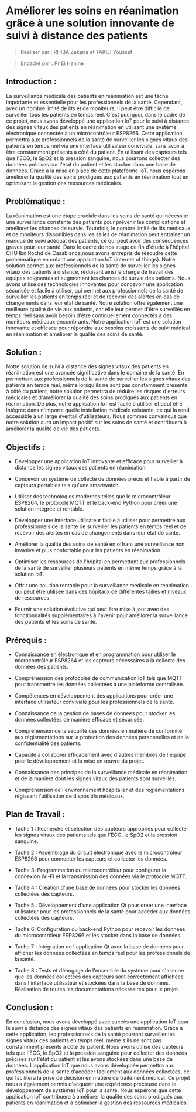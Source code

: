 # **Améliorer les soins en réanimation grâce à une solution innovante de suivi à distance des patients**

> Réaliser par : RHIBA Zakaria et TAKILI Youssef

> Encadré par : Pr El Hanine

## Introduction : 

La surveillance médicale des patients en réanimation est une tâche importante et essentielle pour les professionnels de la santé. Cependant, avec un nombre limité de lits et de moniteurs, il peut être difficile de surveiller tous les patients en temps réel. C'est pourquoi, dans le cadre de ce projet, nous avons développé une application IoT pour le suivi à distance des signes vitaux des patients en réanimation en utilisant une système électronique connectée à un microcontrôleur ESP8266. Cette application permettra aux professionnels de la santé de surveiller les signes vitaux des patients en temps réel via une interface utilisateur conviviale, sans avoir à être constamment présents à côté du patient. En utilisant des capteurs tels que l'ECG, le SpO2 et la pression sanguine, nous pourrons collecter des données précises sur l'état du patient et les stocker dans une base de données. Grâce à la mise en place de cette plateforme IoT, nous espérons améliorer la qualité des soins prodigués aux patients en réanimation tout en optimisant la gestion des ressources médicales.


## Problématique : 

La réanimation est une étape cruciale dans les soins de santé qui nécessite une surveillance constante des patients pour prévenir les complications et améliorer les chances de survie. Toutefois, le nombre limité de lits médicaux et de moniteurs disponibles dans les salles de réanimation peut entraîner un manque de suivi adéquat des patients, ce qui peut avoir des conséquences graves pour leur santé. Dans le cadre de nos stage de fin d'étude à l'hôpital CHU Ibn Rochd de Casablanca,nous avons entrepris de résoudre cette problématique en créant une application IoT (internet of things). Notre solution permet aux professionnels de la santé de surveiller les signes vitaux des patients à distance, réduisant ainsi la charge de travail des équipes soignantes et augmentant les chances de survie des patients. Nous avons utilisé des technologies innovantes pour concevoir une application sécurisée et facile à utiliser, qui permet aux professionnels de la santé de surveiller les patients en temps réel et de recevoir des alertes en cas de changements dans leur état de santé. Notre solution offre également une meilleure qualité de vie aux patients, car elle leur permet d'être surveillés en temps réel sans avoir besoin d'être continuellement connectés à des moniteurs médicaux encombrants. Notre application IoT est une solution innovante et efficace pour répondre aux besoins croissants de suivi médical en réanimation et améliorer la qualité des soins de santé.

## Solution : 

Notre solution de suivi à distance des signes vitaux des patients en réanimation est une avancée significative dans le domaine de la santé. En permettant aux professionnels de la santé de surveiller les signes vitaux des patients en temps réel, même lorsqu'ils ne sont pas constamment présents à côté du patient, notre solution permettra de réduire les risques d'erreurs médicales et d'améliorer la qualité des soins prodigués aux patients en réanimation. De plus, notre application IoT est facile à utiliser et peut être intégrée dans n'importe quelle installation médicale existante, ce qui la rend accessible à un large éventail d'utilisateurs. Nous sommes convaincus que notre solution aura un impact positif sur les soins de santé et contribuera à améliorer la qualité de vie des patients.

## Objectifs : 

- Développer une application IoT innovante et efficace pour surveiller à distance les signes vitaux des patients en réanimation.

- Concevoir un système de collecte de données précis et fiable à partir de capteurs portables tels qu'une smartwatch.

- Utiliser des technologies modernes telles que le microcontrôleur ESP8264, le protocole MQTT et le back-end Python pour créer une solution intégrée et rentable.

- Développer une interface utilisateur facile à utiliser pour permettre aux professionnels de la santé de surveiller les patients en temps réel et de recevoir des alertes en cas de changements dans leur état de santé.

- Améliorer la qualité des soins de santé en offrant une surveillance non invasive et plus confortable pour les patients en réanimation.

- Optimiser les ressources de l'hôpital en permettant aux professionnels de la santé de surveiller plusieurs patients en même temps grâce à la solution IoT.

- Offrir une solution rentable pour la surveillance médicale en réanimation qui peut être utilisée dans des hôpitaux de différentes tailles et niveaux de ressources.

- Fournir une solution évolutive qui peut être mise à jour avec des fonctionnalités supplémentaires à l'avenir pour améliorer la surveillance des patients et les soins de santé.

## Prérequis : 

- Connaissance en électronique et en programmation pour utiliser le microcontrôleur ESP8264 et les capteurs nécessaires à la collecte des données des patients.

- Compréhension des protocoles de communication IoT tels que MQTT pour transmettre les données collectées à une plateforme centralisée.

- Compétences en développement des applications pour créer une interface utilisateur conviviale pour les professionnels de la santé.

- Connaissance de la gestion de bases de données pour stocker les données collectées de manière efficace et sécurisée.

- Compréhension de la sécurité des données en matière de conformité aux réglementations sur la protection des données personnelles et de la confidentialité des patients.

- Capacité à collaborer efficacement avec d'autres membres de l'équipe pour le développement et la mise en œuvre du projet.

- Connaissance des principes de la surveillance médicale en réanimation et de la manière dont les signes vitaux des patients sont surveillés.

- Compréhension de l'environnement hospitalier et des réglementations régissant l'utilisation de dispositifs médicaux.

## Plan de Travail : 

- Tache 1 : Recherche et sélection des capteurs appropriés pour collecter les signes vitaux des patients tels que l'ECG, le SpO2 et la pression sanguine.

- Tache 2 : Assemblage du circuit électronique avec le microcontrôleur ESP8266 pour connecter les capteurs et collecter les données.

- Tache 3: Programmation du microcontrôleur pour configurer la connexion Wi-Fi et la transmission des données via le protocole MQTT.

- Tache 4 : Création d'une base de données pour stocker les données collectées des capteurs.

- Tache 5 : Développement d'une application Qt pour créer une interface utilisateur pour les professionnels de la santé pour accéder aux données collectées des capteurs.

- Tache 6: Configuration du back-end Python pour recevoir les données du microcontrôleur ESP8266 et les stocker dans la base de données.

- Tache 7 : Intégration de l'application Qt avec la base de données  pour afficher les données collectées en temps réel pour les professionnels de la santé.

- Tache 8 : Tests et débogage de l'ensemble du système pour s'assurer que les données collectées des capteurs sont correctement affichées dans l'interface utilisateur et stockées dans la base de données. Réalisation de toutes les documentations nécessaires pour le projet.


## Conclusion : 

En conclusion, nous avons développé avec succès une application IoT pour le suivi à distance des signes vitaux des patients en réanimation. Grâce à cette application, les professionnels de la santé pourront surveiller les signes vitaux des patients en temps réel, même s'ils ne sont pas constamment présents à côté du patient. Nous avons utilisé des capteurs tels que l'ECG, le SpO2 et la pression sanguine pour collecter des données précises sur l'état du patient et les avons stockées dans une base de données. L'application IoT que nous avons développée permettra aux professionnels de la santé d'accéder facilement aux données collectées, ce qui facilitera la prise de décision en matière de traitement médical. Ce projet nous a également permis d'acquérir une expérience précieuse dans le développement de systèmes IoT pour la santé. Nous espérons que cette application IoT contribuera à améliorer la qualité des soins prodigués aux patients en réanimation et à optimiser la gestion des ressources médicales.
